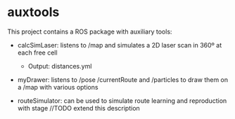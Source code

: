 auxtools
========

This project contains a ROS package with auxiliary tools:

  - calcSimLaser: listens to /map and simulates a 2D laser scan in 360º at each free cell
      - Output: distances.yml
      
  - myDrawer: listens to /pose /currentRoute and /particles to draw them on a /map with various options
  
  - routeSimulator: can be used to simulate route learning and reproduction with stage //TODO extend this description
